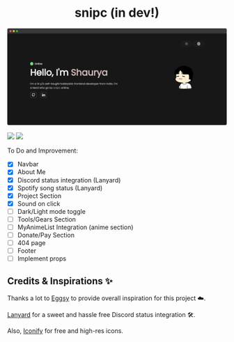 <h1 align='center'>snipc (in dev!)</h1>

![ss](src/assets/ss.png)

![](https://img.shields.io/badge/Render-46E3B7?style=for-the-badge&logo=render&logoColor=white)
![](https://img.shields.io/badge/React-20232A?style=for-the-badge&logo=react&logoColor=61DAFB)


To Do and Improvement:

- [x] Navbar
- [x] About Me
- [x] Discord status integration (Lanyard)
- [x] Spotify song status (Lanyard)
- [x] Project Section
- [x] Sound on click
- [ ] Dark/Light mode toggle
- [ ] Tools/Gears Section
- [ ] MyAnimeList Integration (anime section)
- [ ] Donate/Pay Section
- [ ] 404 page
- [ ] Footer
- [ ] Implement props

## Credits & Inspirations ✨

Thanks a lot to [Eggsy](https://eggsy.xyz) to provide overall inspiration for this project ☁️.

[Lanyard](https://github.com/Phineas/Lanyard) for a sweet and hassle free Discord status integration 🛠️.

Also, [Iconify](https://iconify.design/) for free and high-res icons.

